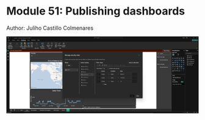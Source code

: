 # Module 51: Publishing dashboards

Author: Juliho Castillo Colmenares 

![{DA40AA2F-EEFD-422A-B5CF-76786ECD7D09}](./assets/%7BDA40AA2F-EEFD-422A-B5CF-76786ECD7D09%7D.png)

